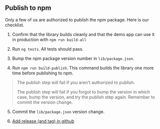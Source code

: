 ## Publish to npm

Only a few of us are authorized to publish the npm package.
Here is our checklist.

1. Confirm that the library builds cleanly and that the demo app can use it in production with `npm run build-all`

1. Run `ng tests`. All tests should pass.

1. Bump the npm package version number in `lib/package.json`.

1. Run `npm run build-publish`. This command builds the library one more time before publishing to npm.

>The publish step will fail if you aren't authorized to publish.
>
>The publish step will fail if you forgot to bump the version in which case, bump the version, and try the publish step again. Remember to commit the version change.


5. Commit the `lib/package.json` version change.

6. [Add release (and tag) in github](https://github.com/johnpapa/angular-ngrx-data/releases)
